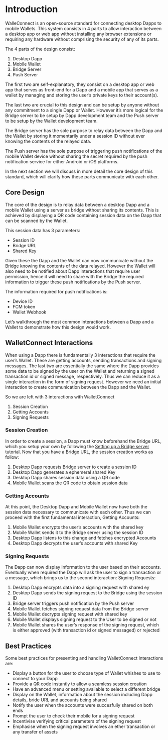 # Introduction

WalleConnect is an open-source standard for connecting desktop Dapps to mobile Wallets. This system consists in 4 parts to allow interaction between a desktop app or web app without installing any browser extensions or requiring any hardware without comprising the security of any of its parts.

The 4 parts of the design consist:

1.  Desktop Dapp
2.  Mobile Wallet
3.  Bridge Server
4.  Push Server

The first two are self-explanatory, they consist on a desktop app or web app that serves as front-end for a Dapp and a mobile app that serves as a wallet by managing and storing the user’s private keys to their account(s).

The last two are crucial to this design and can be setup by anyone without any commitment to a single Dapp or Wallet. However it’s more logical for the Bridge server to be setup by Dapp development team and the Push server to be setup by the Wallet development team.

The Bridge server has the sole purpose to relay data between the Dapp and the Wallet by storing it momentarily under a session ID without ever knowing the contents of the relayed data.

The Push server has the sole purpose of triggering push notifications of the mobile Wallet device without sharing the secret required by the push notification service for either Android or iOS platforms.

In the next section we will discuss in more detail the core design of this standard, which will clarify how these parts communicate with each other.

## Core Design

The core of the design is to relay data between a desktop Dapp and a mobile Wallet using a server as bridge without sharing its contents. This is achieved by displaying a QR code containing session data on the Dapp that can be scanned by the Wallet.

This session data has 3 parameters:

- Session ID
- Bridge URL
- Shared Key

Given these the Dapp and the Wallet can now communicate without the Bridge knowing the contents of the data relayed. However the Wallet will also need to be notified about Dapp interactions that require user permission, hence it will need to share with the Bridge the required information to trigger these push notifications by the Push server.

The information required for push notifications is:

- Device ID
- FCM token
- Wallet Webhook

Let’s walkthrough the most common interactions between a Dapp and a Wallet to demonstrate how this design would work.

## WalletConnect Interactions

When using a Dapp there is fundamentally 3 interactions that require the user’s Wallet. These are getting accounts, sending transactions and signing messages. The last two are essentially the same where the Dapp provides some data to be signed by the user on the Wallet and returning a signed transaction id or signed message, respectively. Thus we can reduce it as a single interaction in the form of signing request. However we need an initial interaction to create communication between the Dapp and the Wallet.

So we are left with 3 interactions with WalletConnect

1.  Session Creation
2.  Getting Accounts
3.  Signing Requests

### Session Creation

In order to create a session, a Dapp must know beforehand the Bridge URL, which you setup your own by following the [Setting up a Bridge server]() tutorial. Now that you have a Bridge URL, the session creation works as follow:

1.  Desktop Dapp requests Bridge server to create a session ID
2.  Desktop Dapp generates a ephemeral shared Key
3.  Desktop Dapp shares session data using a QR code
4.  Mobile Wallet scans the QR code to obtain session data

### Getting Accounts

At this point, the Desktop Dapp and Mobile Wallet now have both the session data necessary to communicate with each other. Thus we can proceed with the first fundamental interaction, Getting Accounts:

1.  Mobile Wallet encrypts the user’s accounts with the shared key
2.  Mobile Wallet sends it to the Bridge server using the session ID
3.  Desktop Dapp listens to this change and fetches encrypted Accounts
4.  Desktop Dapp decrypts the user’s accounts with shared Key

### Signing Requests

The Dapp can now display information to the user based on their accounts. Eventually when required the Dapp will ask the user to sign a transaction or a message, which brings us to the second interaction: Signing Requests:

1.  Desktop Dapp encrypts data into a signing request with shared ey
2.  Desktop Dapp sends the signing request to the Bridge using the session ID
3.  Bridge server triggers push notification by the Push server
4.  Mobile Wallet fetches signing request data from the Bridge server
5.  Mobile Wallet decrypts signing request with shared key
6.  Mobile Wallet displays signing request to the User to be signed or not
7.  Mobile Wallet shares the user’s response of the signing request, which is either approved (with transaction id or signed messaged) or rejected

## Best Practices

Some best practices for presenting and handling WalletConnect Interactions are:

- Display a button for the user to choose type of Wallet whishes to use to connect to your Dapp
- Provide a QR code instantly to allow a seamless session creation
- Have an advanced menu or setting available to select a different bridge
- Display on the Wallet, information about the session including Dapp details, bride URL and accounts being shared
- Notify the user when the accounts were succesfully shared on both ends
- Prompt the user to check their mobile for a signing request
- Incentivise verifying critical parameters of the signing request
- Emphasise when the signing request involves an ether transaction or any transfer of assets
